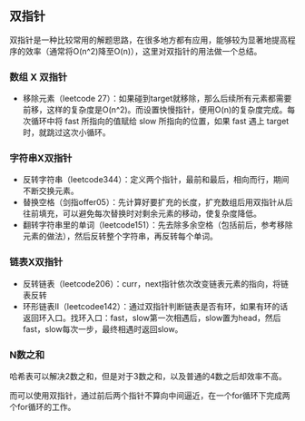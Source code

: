 ## 双指针

双指针是一种比较常用的解题思路，在很多地方都有应用，能够较为显著地提高程序的效率（通常将O(n^2)降至O(n)），这里对双指针的用法做一个总结。



### 数组 X 双指针

- 移除元素（leetcode 27）：如果碰到target就移除，那么后续所有元素都需要前移，这样的复杂度是O(n^2)。而设置快慢指针，便用O(n)的复杂度完成。每次循环中将 fast 所指向的值赋给 slow 所指向的位置，如果 fast 遇上 target 时，就跳过这次小循环。

### 字符串X双指针

- 反转字符串（leetcode344）：定义两个指针，最前和最后，相向而行，期间不断交换元素。
- 替换空格（剑指offer05）：先计算好要扩充的长度，扩充数组后用双指针从后往前填充，可以避免每次替换时对剩余元素的移动，使复杂度降低。
- 翻转字符串里的单词（leetcode151）：先去除多余空格（包括前后，参考移除元素的做法），然后反转整个字符串，再反转每个单词。

### 链表X双指针

- 反转链表（leetcode206）：curr，next指针依次改变链表元素的指向，将链表反转
- 环形链表Ⅱ（leetcodee142）：通过双指针判断链表是否有环，如果有环的话返回环入口。找环入口：fast，slow第一次相遇后，slow置为head，然后fast，slow每次一步，最终相遇时返回slow。

### N数之和

哈希表可以解决2数之和，但是对于3数之和，以及普通的4数之后却效率不高。

而可以使用双指针，通过前后两个指针不算向中间逼近，在一个for循环下完成两个for循环的工作。



